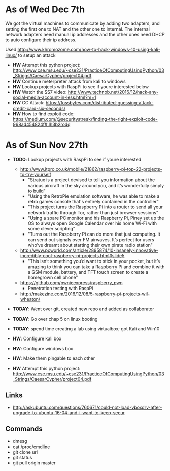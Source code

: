 # As of Wed Dec 7th

We got the virtual machines to communicate by adding two adapters, and setting the first one to NAT and the other one to internal. The internal network adapters need manual ip addresses and the other ones need DHCP to auto configure their ip address.

Used http://www.khromozome.com/how-to-hack-windows-10-using-kali-linux/ to setup an attack

- **HW** Attempt this python project: http://www.cse.msu.edu/~cse231/PracticeOfComputingUsingPython/03_Strings/CaesarCypher/project04.pdf
- **HW** Continue meterpreter attack from kali to windows
- **HW** Lookup projects with RaspPi to see if youre interested below
- **HW** Watch the SS7 video: http://www.technob.net/2016/12/hack-any-social-media-account-in-less.html?m=1
- **HW** CC Attack: https://fossbytes.com/distributed-guessing-attack-credit-card-six-seconds/
- **HW** How to find exploit code: https://medium.com/@securitystreak/finding-the-right-exploit-code-968ad454824f#.lh3b2rodq

# As of Sun Nov 27th

- **TODO**: Lookup projects with RaspPi to see if youre interested
  - http://www.itpro.co.uk/mobile/21862/raspberry-pi-top-22-projects-to-try-yourself
    - "Stratux is a project devised to tell you information about the various aircraft in the sky around you, and it’s wonderfully simply to build"
    - "Using the RetroPie emulation software, he was able to make a retro games console that's entirely contained in the controller"
    - "This project turns the Raspberry Pi into a router to send all your network traffic through Tor, rather than just browser sessions"
    - "Using a spare PC monitor and his Raspberry Pi, Piney set up the OS to always open Google Calendar over his home Wi-Fi with some clever scripting"
    - "Turns out the Raspberry Pi can do more that just computing. It can send out signals over FM airwaves. It’s perfect for users who’ve dreamt about starting their own pirate radio station"
  - http://www.pcworld.com/article/2895874/10-insanely-innovative-incredibly-cool-raspberry-pi-projects.html#slide5
    - "This isn’t something you’d want to stick in your pocket, but it’s amazing to think you can take a Raspberry Pi and combine it with a GSM module, battery, and TFT touch screen to create a homegrown cell phone"
  - https://github.com/pwnieexpress/raspberry_pwn
    - Penetration testing with RaspPi
  - http://makezine.com/2016/12/08/5-raspberry-pi-projects-wil-wheaton/

- **TODAY**: Went over git, created new repo and added as collaborator
- **TODAY**: Go over chap 5 on linux booting
- **TODAY**: spend time creating a lab using virtualbox; got Kali and Win10


- **HW**: Configure kali box
- **HW**: Configure windows box
- **HW**: Make them pingable to each other
- **HW** Attempt this python project: http://www.cse.msu.edu/~cse231/PracticeOfComputingUsingPython/03_Strings/CaesarCypher/project04.pdf

## Links
  - http://askubuntu.com/questions/760671/could-not-load-vboxdrv-after-upgrade-to-ubuntu-16-04-and-i-want-to-keep-secur

## Commands
  - dmesg
  - cat /proc/cmdline
  - git clone url
  - git status
  - git pull origin master

